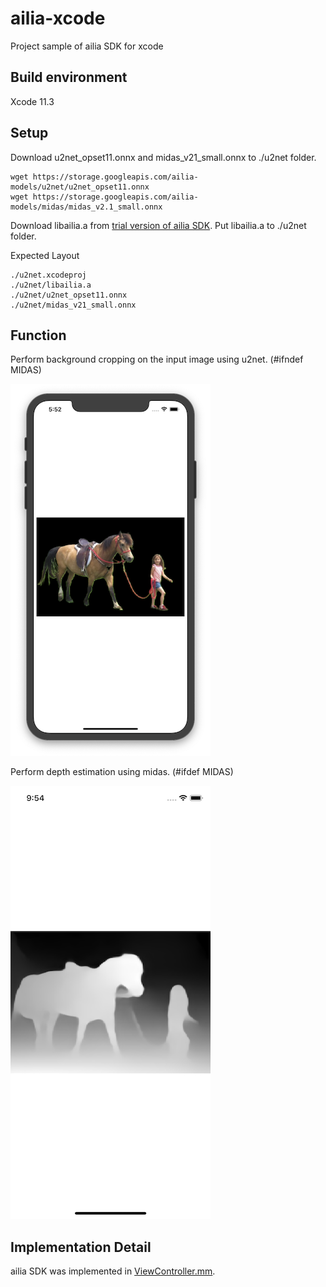 # ailia-xcode

Project sample of ailia SDK for xcode

## Build environment

Xcode 11.3

## Setup

Download u2net_opset11.onnx and midas_v21_small.onnx to ./u2net folder.

```
wget https://storage.googleapis.com/ailia-models/u2net/u2net_opset11.onnx
wget https://storage.googleapis.com/ailia-models/midas/midas_v2.1_small.onnx
```

Download libailia.a from [trial version of ailia SDK](https://ailia.jp/en/).
Put libailia.a to ./u2net folder.

Expected Layout

```
./u2net.xcodeproj
./u2net/libailia.a
./u2net/u2net_opset11.onnx
./u2net/midas_v21_small.onnx
```

## Function

Perform background cropping on the input image using u2net. (#ifndef MIDAS)

![demo_u2net](demo_u2net.png)

Perform depth estimation using midas. (#ifdef MIDAS)

![demo_u2net](demo_midas.png)

## Implementation Detail

ailia SDK was implemented in [ViewController.mm](./u2net/ViewController.mm).
